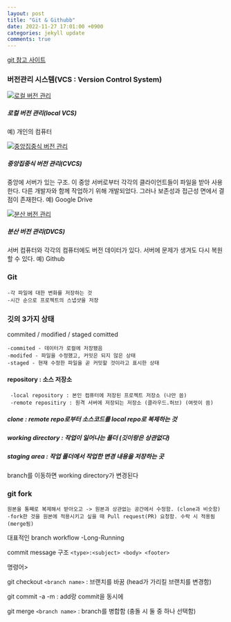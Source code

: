 ```yaml
---
layout: post
title: "Git & Githubb"
date: 2022-11-27 17:01:00 +0900
categories: jekyll update
comments: true
---
```


[git 참고 사이트](https://git-scm.com/book/ko/v2/%EC%8B%9C%EC%9E%91%ED%95%98%EA%B8%B0-%EB%B2%84%EC%A0%84-%EA%B4%80%EB%A6%AC%EB%9E%80%3F)

### 버전관리 시스템(VCS : Version Control System)
  
   
   
  
[![로컬 버전 관리](https://git-scm.com/book/en/v2/images/local.png)](docherryra.github.io)
##### 로컬 버전 관리(local VCS)
예) 개인의 컴퓨터


[![중앙집중식 버전 관리](https://git-scm.com/book/en/v2/images/centralized.png)](docherryra.github.io)
##### 중앙집중식 버전 관리(CVCS)
중앙에 서버가 있는 구조. 이 중앙 서버로부터 각각의 클라이언트들이 파일을 받아 사용한다.
다른 개발자와 함께 작업하기 위해 개발되었다.
그러나 보존성과 접근성 면에서 결점이 존재한다.
예) Google Drive


[![분산 버전 관리](https://git-scm.com/book/en/v2/images/distributed.png)](docherryra.github.io)
##### 분산 버전 관리(DVCS)
서버 컴퓨터와 각각의 컴퓨터에도 버전 데이터가 있다.
서버에 문제가 생겨도 다시 복원할 수 있다.
예) Github



### Git
    -각 파일에 대한 변화를 저장하는 것
    -시간 순으로 프로젝트의 스냅샷을 저장


### 깃의 3가지 상태 
commited / modified / staged comitted 

    -commited - 데이터가 로컬에 저장됐음
    -modifed - 파일을 수정했고, 커밋은 되지 않은 상태 
    -staged - 현재 수정한 파일을 곧 커밋할 것이라고 표시한 상태


#### repository : 소스 저장소

     -local repository : 본인 컴퓨터에 저장된 프로젝트 저장소 (나만 씀) 
     -remote repositiry : 원격 서버에 저장되는 저장소 (클라우드.허브) (여럿이 씀)


##### clone : remote repo로부터 소스코드를 local repo로 복제하는 것 
##### working directory : 작업이 일어나는 폴더 (깃이랑은 상관없다) 
##### staging area : 작업 폴더에서 작업한 변경 내용을 저장하는 곳

branch를 이동하면 working directory가 변경된다

### git fork

    원본을 통째로 복제해서 받아오고 -> 원본과 상관없는 공간에서 수정함. (clone과 비슷함) -fork한 것을 원본에 적용시키고 싶을 때 Pull request(PR) 요청함. 수락 시 적용됨(merge됨)

대표적인 branch workflow -Long-Running

commit message 구조 `<type>:<subject> <body> <footer>`

명령어>

git checkout `<branch name>` : 브랜치를 바꿈 (head가 가리킬 브랜치를 변경함)

git commit -a -m : add랑 commit을 동시에

git merge `<branch name>` : branch를 병합함 (충돌 시 둘 중 하나 선택함)